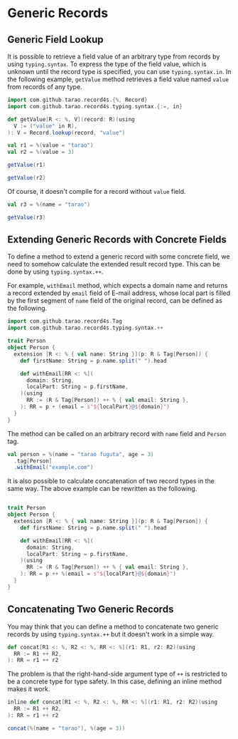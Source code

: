 Generic Records
===============

Generic Field Lookup
--------------------

It is possible to retrieve a field value of an arbitrary type from records by using
`typing.syntax`.  To express the type of the field value, which is unknown until the
record type is specified, you can use `typing.syntax.in`.  In the following example,
`getValue` method retrieves a field value named `value` from records of any type.

```scala mdoc:mline
import com.github.tarao.record4s.{%, Record}
import com.github.tarao.record4s.typing.syntax.{:=, in}

def getValue[R <: %, V](record: R)(using
  V := ("value" in R),
): V = Record.lookup(record, "value")

val r1 = %(value = "tarao")
val r2 = %(value = 3)

getValue(r1)

getValue(r2)
```

Of course, it doesn't compile for a record without `value` field.

```scala mdoc:fail
val r3 = %(name = "tarao")

getValue(r3)
```

Extending Generic Records with Concrete Fields
----------------------------------------------

To define a method to extend a generic record with some concrete field, we need to somehow
calculate the extended result record type.  This can be done by using `typing.syntax.++`.

For example, `withEmail` method, which expects a domain name and returns a record extended
by `email` field of E-mail address, whose local part is filled by the first segment of
`name` field of the original record, can be defined as the following.

```scala mdoc:mline
import com.github.tarao.record4s.Tag
import com.github.tarao.record4s.typing.syntax.++

trait Person
object Person {
  extension [R <: % { val name: String }](p: R & Tag[Person]) {
    def firstName: String = p.name.split(" ").head

    def withEmail[RR <: %](
      domain: String,
      localPart: String = p.firstName,
    )(using
      RR := (R & Tag[Person]) ++ % { val email: String },
    ): RR = p + (email = s"${localPart}@${domain}")
  }
}
```

The method can be called on an arbitrary record with `name` field and `Person` tag.

```scala mdoc:mline
val person = %(name = "tarao fuguta", age = 3)
  .tag[Person]
  .withEmail("example.com")
```

It is also possible to calculate concatenation of two record types in the same way.  The
above example can be rewritten as the following.

```scala mdoc:nest:invisible
```

```scala mdoc:mline
trait Person
object Person {
  extension [R <: % { val name: String }](p: R & Tag[Person]) {
    def firstName: String = p.name.split(" ").head

    def withEmail[RR <: %](
      domain: String,
      localPart: String = p.firstName,
    )(using
      RR := (R & Tag[Person]) ++ % { val email: String },
    ): RR = p ++ %(email = s"${localPart}@${domain}")
  }
}
```

Concatenating Two Generic Records
---------------------------------

You may think that you can define a method to concatenate two generic records by using
`typing.syntax.++` but it doesn't work in a simple way.

```scala mdoc:fail
def concat[R1 <: %, R2 <: %, RR <: %](r1: R1, r2: R2)(using
  RR := R1 ++ R2,
): RR = r1 ++ r2
```

The problem is that the right-hand-side argument type of `++` is restricted to be a
concrete type for type safety.  In this case, defining an inline method makes it work.

```scala mdoc:mline
inline def concat[R1 <: %, R2 <: %, RR <: %](r1: R1, r2: R2)(using
  RR := R1 ++ R2,
): RR = r1 ++ r2

concat(%(name = "tarao"), %(age = 3))
```
